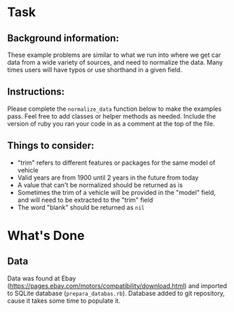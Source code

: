 # Task

## Background information:
These example problems are similar to what we run into where we get car data from a wide variety of sources, and need to normalize the data. Many times users will have typos or use shorthand in a given field.

## Instructions:
Please complete the `normalize_data` function below to make the examples pass. Feel free to add classes or helper methods as needed. Include the version of ruby you ran your code in as a comment at the top of the file.

## Things to consider:
- "trim" refers to different features or packages for the same model of vehicle
- Valid years are from 1900 until 2 years in the future from today
- A value that can't be normalized should be returned as is
- Sometimes the trim of a vehicle will be provided in the "model" field, and will need to be extracted to the "trim" field
- The word "blank" should be returned as `nil`

# What's Done

## Data
Data was found at Ebay (https://pages.ebay.com/motors/compatibility/download.html) and imported to SQLite database (`prepara_databas.rb`). Database added to git repository, cause it takes some time to populate it.